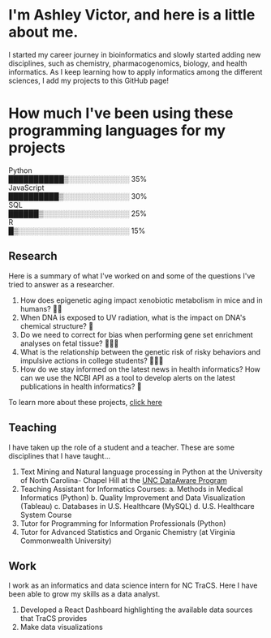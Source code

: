 # I'm Ashley Victor, and here is a little about me.
I started my career journey in bioinformatics and slowly started adding new disciplines, such as chemistry, pharmacogenomics, biology, and health informatics. As I keep learning how to apply informatics among the different sciences, I add my projects to this GitHub page! 

# How much I've been using these programming languages for my projects            

Python        
███████████▒░░░░░░░░░░░░   35%  
JavaScript     
██████████▒░░░░░░░░░░░░░   30%  
SQL            
██████▒░░░░░░░░░░░░░░░░░   25%  
R              
█▒░░░░░░░░░░░░░░░░░░░░░░   15%   

## Research
Here is a summary of what I've worked on and some of the questions I've tried to answer as a researcher.

1. How does epigenetic aging impact xenobiotic metabolism in mice and in humans? 💊🐁
2. When DNA is exposed to UV radiation, what is the impact on DNA's chemical structure? 🧬
3. Do we need to correct for bias when performing gene set enrichment analyses on fetal tissue? 👩🏻‍🍼
4. What is the relationship between the genetic risk of risky behaviors and impulsive actions in college students? 👩🏻‍🏫
5. How do we stay informed on the latest news in health informatics? How can we use the NCBI API as a tool to develop alerts on the latest publications in health informatics? 📰

To learn more about these projects, [click here](https://www.linkedin.com/in/ashley-victor/details/projects/)
   
## Teaching
I have taken up the role of a student and a teacher. These are some disciplines that I have taught...
1. Text Mining and Natural language processing in Python at the University of North Carolina- Chapel Hill at the [UNC DataAware Program](https://datamine.unc.edu/dataaware-training-modules/) 
2. Teaching Assistant for Informatics Courses:
   a. Methods in Medical Informatics (Python)
   b. Quality Improvement and Data Visualization (Tableau)
   c. Databases in U.S. Healthcare (MySQL)
   d. U.S. Healthcare System Course
3. Tutor for Programming for Information Professionals (Python)
4. Tutor for Advanced Statistics and Organic Chemistry (at Virginia Commonwealth University)

## Work
I work as an informatics and data science intern for NC TraCS. Here I have been able to grow my skills as a data analyst. 
1. Developed a React Dashboard highlighting the available data sources that TraCS provides
2. Make data visualizations 


